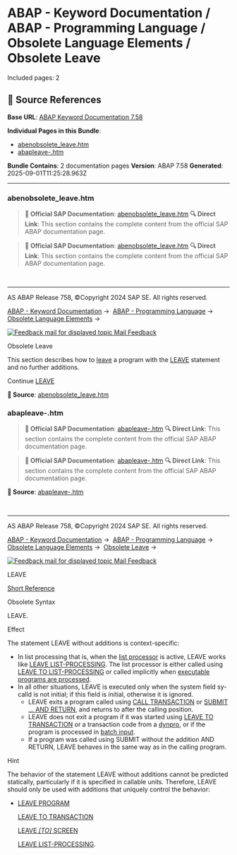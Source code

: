 # ABAP - Keyword Documentation / ABAP - Programming Language / Obsolete Language Elements / Obsolete Leave

Included pages: 2



## 🔗 Source References

**Base URL**: [ABAP Keyword Documentation 7.58](https://help.sap.com/doc/abapdocu_758_index_htm/7.58/en-US/index.htm)

**Individual Pages in this Bundle**:
- [abenobsolete_leave.htm](https://help.sap.com/doc/abapdocu_758_index_htm/7.58/en-US/abenobsolete_leave.htm)
- [abapleave-.htm](https://help.sap.com/doc/abapdocu_758_index_htm/7.58/en-US/abapleave-.htm)

**Bundle Contains**: 2 documentation pages
**Version**: ABAP 7.58
**Generated**: 2025-09-01T11:25:28.963Z

---

### abenobsolete_leave.htm

> **📖 Official SAP Documentation**: [abenobsolete_leave.htm](https://help.sap.com/doc/abapdocu_758_index_htm/7.58/en-US/abenobsolete_leave.htm)
> **🔍 Direct Link**: This section contains the complete content from the official SAP ABAP documentation page.


> **📖 Official SAP Documentation**: [abenobsolete_leave.htm](https://help.sap.com/doc/abapdocu_758_index_htm/7.58/en-US/abenobsolete_leave.htm)
> **🔍 Direct Link**: This section contains the complete content from the official SAP ABAP documentation page.


  

* * *

AS ABAP Release 758, ©Copyright 2024 SAP SE. All rights reserved.

[ABAP - Keyword Documentation](javascript:call_link\('abenabap.htm'\)) →  [ABAP - Programming Language](javascript:call_link\('abenabap_reference.htm'\)) →  [Obsolete Language Elements](javascript:call_link\('abenabap_obsolete.htm'\)) → 

 [![](Mail.gif?object=Mail.gif "Feedback mail for displayed topic") Mail Feedback](mailto:f1_help@sap.com?subject=Feedback%20on%20ABAP%20Documentation&body=Document:%20Obsolete%20Leave%2C%20ABENOBSOLETE_LEAVE%2C%20758%0D%0A%0D%0AError:%0D%0A%0D%0A%0D%0A%0D%0ASuggestion%20for%20improvement:)

Obsolete Leave

This section describes how to [leave](javascript:call_link\('abenabap_leave_program.htm'\)) a program with the [LEAVE](javascript:call_link\('abapleave-.htm'\)) statement and no further additions.

Continue
[LEAVE](javascript:call_link\('abapleave-.htm'\))



**📖 Source**: [abenobsolete_leave.htm](https://help.sap.com/doc/abapdocu_758_index_htm/7.58/en-US/abenobsolete_leave.htm)

### abapleave-.htm

> **📖 Official SAP Documentation**: [abapleave-.htm](https://help.sap.com/doc/abapdocu_758_index_htm/7.58/en-US/abapleave-.htm)
> **🔍 Direct Link**: This section contains the complete content from the official SAP ABAP documentation page.


> **📖 Official SAP Documentation**: [abapleave-.htm](https://help.sap.com/doc/abapdocu_758_index_htm/7.58/en-US/abapleave-.htm)
> **🔍 Direct Link**: This section contains the complete content from the official SAP ABAP documentation page.


**📖 Source**: [abapleave-.htm](https://help.sap.com/doc/abapdocu_758_index_htm/7.58/en-US/abapleave-.htm)


  

* * *

AS ABAP Release 758, ©Copyright 2024 SAP SE. All rights reserved.

[ABAP - Keyword Documentation](javascript:call_link\('abenabap.htm'\)) →  [ABAP - Programming Language](javascript:call_link\('abenabap_reference.htm'\)) →  [Obsolete Language Elements](javascript:call_link\('abenabap_obsolete.htm'\)) →  [Obsolete Leave](javascript:call_link\('abenobsolete_leave.htm'\)) → 

 [![](Mail.gif?object=Mail.gif "Feedback mail for displayed topic") Mail Feedback](mailto:f1_help@sap.com?subject=Feedback%20on%20ABAP%20Documentation&body=Document:%20LEAVE%2C%20ABAPLEAVE-%2C%20758%0D%0A%0D%0AError:%0D%0A%0D%0A%0D%0A%0D%0ASuggestion%20for%20improvement:)

LEAVE

[Short Reference](javascript:call_link\('abapleave_shortref.htm'\))

Obsolete Syntax

LEAVE.

Effect

The statement LEAVE without additions is context-specific:

-   In list processing that is, when the [list processor](javascript:call_link\('abenlist_processor_glosry.htm'\) "Glossary Entry") is active, LEAVE works like [LEAVE LIST-PROCESSING](javascript:call_link\('abapleave_list-processing.htm'\)). The list processor is either called using [LEAVE TO LIST-PROCESSING](javascript:call_link\('abapleave_to_list-processing.htm'\)) or called implicitly when [executable programs are processed](javascript:call_link\('abenreporting_process.htm'\)).
-   In all other situations, LEAVE is executed only when the system field sy-calld is not initial; if this field is initial, otherwise it is ignored.
    -   LEAVE exits a program called using [CALL TRANSACTION](javascript:call_link\('abapcall_transaction.htm'\)) or [SUBMIT ... AND RETURN](javascript:call_link\('abapsubmit.htm'\)), and returns to after the calling position.
    -   LEAVE does not exit a program if it was started using [LEAVE TO TRANSACTION](javascript:call_link\('abapleave_to_transaction.htm'\)) or a transaction code from a [dynpro](javascript:call_link\('abendynpro_glosry.htm'\) "Glossary Entry"), or if the program is processed in [batch input](javascript:call_link\('abenbatch_input_glosry.htm'\) "Glossary Entry").
    -   If a program was called using SUBMIT without the addition AND RETURN, LEAVE behaves in the same way as in the calling program.

Hint

The behavior of the statement LEAVE without additions cannot be predicted statically, particularly if it is specified in callable units. Therefore, LEAVE should only be used with additions that uniquely control the behavior:

-   [LEAVE PROGRAM](javascript:call_link\('abapleave_program.htm'\))
    
    [LEAVE TO TRANSACTION](javascript:call_link\('abapleave_to_transaction.htm'\))
    
    [LEAVE *\[*TO*\]* SCREEN](javascript:call_link\('abapleave_screen.htm'\))
    
    [LEAVE LIST-PROCESSING](javascript:call_link\('abapleave_list-processing.htm'\)).
